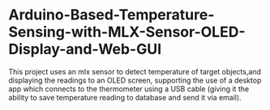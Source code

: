 # Arduino-Based-Temperature-Sensing-with-MLX-Sensor-OLED-Display-and-Web-GUI

This project uses an mlx sensor to detect temperature of target objects,and displaying the readings to an OLED screen, supporting the use of a desktop app which connects to the thermometer using a USB cable (giving it the ability to save temperature reading to database and send it via email). 

